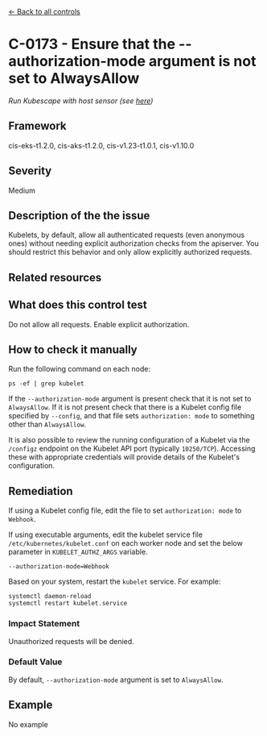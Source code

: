 [← Back to all controls](index.md)

# C-0173 - Ensure that the --authorization-mode argument is not set to AlwaysAllow

_Run Kubescape with host sensor (see [here](../../components/host-sensor))_

## Framework

cis-eks-t1.2.0, cis-aks-t1.2.0, cis-v1.23-t1.0.1, cis-v1.10.0

## Severity

Medium

## Description of the the issue

Kubelets, by default, allow all authenticated requests (even anonymous ones) without needing explicit authorization checks from the apiserver. You should restrict this behavior and only allow explicitly authorized requests.

## Related resources

## What does this control test

Do not allow all requests. Enable explicit authorization.

## How to check it manually

Run the following command on each node:

```
ps -ef | grep kubelet

```

 If the `--authorization-mode` argument is present check that it is not set to `AlwaysAllow`. If it is not present check that there is a Kubelet config file specified by `--config`, and that file sets `authorization: mode` to something other than `AlwaysAllow`.

 It is also possible to review the running configuration of a Kubelet via the `/configz` endpoint on the Kubelet API port (typically `10250/TCP`). Accessing these with appropriate credentials will provide details of the Kubelet's configuration.

## Remediation

If using a Kubelet config file, edit the file to set `authorization: mode` to `Webhook`.

 If using executable arguments, edit the kubelet service file `/etc/kubernetes/kubelet.conf` on each worker node and set the below parameter in `KUBELET_AUTHZ_ARGS` variable.

```
--authorization-mode=Webhook

```

 Based on your system, restart the `kubelet` service. For example:

```
systemctl daemon-reload
systemctl restart kubelet.service

```

### Impact Statement

Unauthorized requests will be denied.

### Default Value

By default, `--authorization-mode` argument is set to `AlwaysAllow`.

## Example

No example
